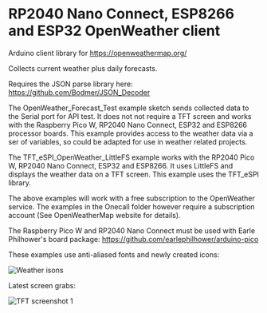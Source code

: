 # RP2040 Nano Connect, ESP8266 and ESP32 OpenWeather client

Arduino client library for https://openweathermap.org/

Collects current weather plus daily forecasts.

Requires the JSON parse library here:
https://github.com/Bodmer/JSON_Decoder

The OpenWeather_Forecast_Test example sketch sends collected data to the Serial port for API test. It does not not require a TFT screen and works with the Raspberry Pico W, RP2040 Nano Connect, ESP32 and ESP8266 processor boards. This example provides access to the weather data via a ser of variables, so could be adapted for use in weather related projects.

The TFT_eSPI_OpenWeather_LittleFS example works with the RP2040 Pico W, RP2040 Nano Connect, ESP32 and ESP8266. It uses LittleFS and displays the weather data on a TFT screen. This example uses the TFT_eSPI library.

The above examples will work with a free subscription to the OpenWeather service. The examples in the Onecall folder however require a subscription account (See OpenWeatherMap website for details).

The Raspberry Pico W and RP2040 Nano Connect must be used with Earle Philhower's board package:
https://github.com/earlephilhower/arduino-pico

These examples use anti-aliased fonts and newly created icons:

![Weather isons](https://i.imgur.com/luK7Vcj.jpg)

Latest screen grabs:

![TFT screenshot 1](https://i.imgur.com/ORovwNY.png)

